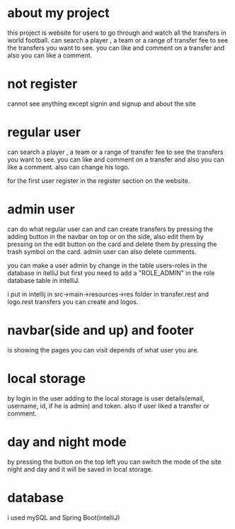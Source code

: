 # about my project

this project is website for users to go through and 
watch all the transfers in world football.
can search a player , a team or a range of transfer fee to see the transfers you want to see.
you can like and comment on a transfer and also you can like a comment.

# not register

cannot see anything except signin and signup and about the site

# regular user

can search a player , a team or a range of transfer fee to see the transfers you want to see.
you can like and comment on a transfer and also you can like a comment.
also can change his logo.

for the first user register in the register section on the website.

# admin user

can do what regular user can and can create transfers by pressing the adding button in the navbar on top or on the side, also edit them by pressing on the edit button 
on the card and delete them by pressing the trash symbol on the card.
admin user can also delete comments.

you can make a user admin by change in the table users-roles in the database in itelliJ
but first you need to add a "ROLE_ADMIN" in the role database table in intelliJ.

i put in intellij in src->main->resources->res folder in transfer.rest and logo.rest transfers you can create and logos.

# navbar(side and up) and footer

is showing the pages you can visit depends of what user you are.

# local storage

by login in the user adding to the local storage is user details(email, username, id, if he is admin) and token.
also if user liked a transfer or comment.

# day and night mode

by pressing the button on the top left you can switch the mode of the site night and day and it will be saved in local storage.

# database

i used mySQL and Spring Boot(intelliJ)
